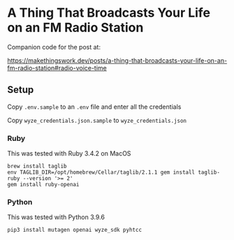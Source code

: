 # A Thing That Broadcasts Your Life on an FM Radio Station

Companion code for the post at:

https://makethingswork.dev/posts/a-thing-that-broadcasts-your-life-on-an-fm-radio-station#radio-voice-time

## Setup

Copy `.env.sample` to an `.env` file and enter all the credentials

Copy `wyze_credentials.json.sample` to `wyze_credentials.json`

### Ruby

This was tested with Ruby 3.4.2 on MacOS

```
brew install taglib
env TAGLIB_DIR=/opt/homebrew/Cellar/taglib/2.1.1 gem install taglib-ruby --version '>= 2'
gem install ruby-openai
```

### Python

This was tested with Python 3.9.6

```
pip3 install mutagen openai wyze_sdk pyhtcc
```